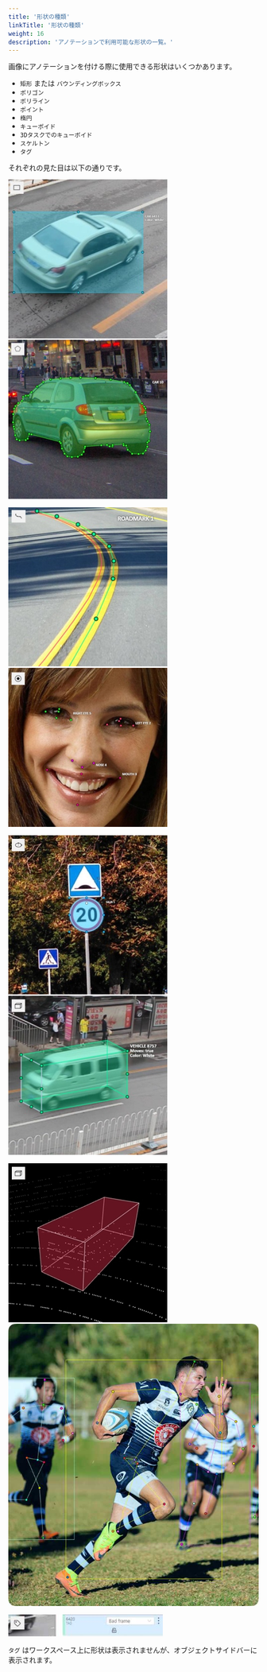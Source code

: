 ```yaml
---
title: '形状の種類'
linkTitle: '形状の種類'
weight: 16
description: 'アノテーションで利用可能な形状の一覧。'
---
```

画像にアノテーションを付ける際に使用できる形状はいくつかあります。

- `矩形` または `バウンディングボックス`
- `ポリゴン`
- `ポリライン`
- `ポイント`
- `楕円`
- `キューボイド`
- `3Dタスクでのキューボイド`
- `スケルトン`
- `タグ`

それぞれの見た目は以下の通りです。

![](/images/image038_detrac.jpg '矩形') ![](/images/image033_detrac.jpg 'ポリゴン')

![](/images/image009_mapillary_vistas.jpg 'ポリライン') ![](/images/image010_affectnet.jpg 'ポイント')

![](/images/image240_mapillary_vistas.jpg '楕円') ![](/images/image015_detrac.jpg 'キューボイド')

![](/images/image218_carla_town3.jpg '3Dタスクでのキューボイド') ![](/images/image_skeleton_sample.jpg 'スケルトン')

![](/images/image135.jpg 'タグ')

`タグ` はワークスペース上に形状は表示されませんが、オブジェクトサイドバーに表示されます。